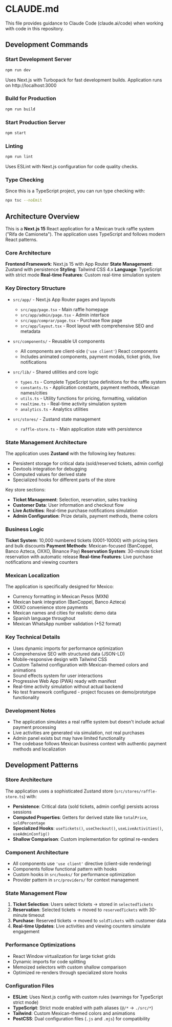 # CLAUDE.md

This file provides guidance to Claude Code (claude.ai/code) when working with code in this repository.

## Development Commands

### Start Development Server
```bash
npm run dev
```
Uses Next.js with Turbopack for fast development builds. Application runs on http://localhost:3000

### Build for Production
```bash
npm run build
```

### Start Production Server
```bash
npm start
```

### Linting
```bash
npm run lint
```
Uses ESLint with Next.js configuration for code quality checks.

### Type Checking
Since this is a TypeScript project, you can run type checking with:
```bash
npx tsc --noEmit
```

## Architecture Overview

This is a **Next.js 15** React application for a Mexican truck raffle system ("Rifa de Camioneta"). The application uses TypeScript and follows modern React patterns.

### Core Architecture

**Frontend Framework**: Next.js 15 with App Router
**State Management**: Zustand with persistence
**Styling**: Tailwind CSS 4.x
**Language**: TypeScript with strict mode
**Real-time Features**: Custom real-time simulation system

### Key Directory Structure

- `src/app/` - Next.js App Router pages and layouts
  - `src/app/page.tsx` - Main raffle homepage
  - `src/app/admin/page.tsx` - Admin interface
  - `src/app/comprar/page.tsx` - Purchase flow page
  - `src/app/layout.tsx` - Root layout with comprehensive SEO and metadata

- `src/components/` - Reusable UI components
  - All components are client-side (`'use client'`) React components
  - Includes animated components, payment modals, ticket grids, live notifications

- `src/lib/` - Shared utilities and core logic
  - `types.ts` - Complete TypeScript type definitions for the raffle system
  - `constants.ts` - Application constants, payment methods, Mexican names/cities
  - `utils.ts` - Utility functions for pricing, formatting, validation
  - `realtime.ts` - Real-time activity simulation system
  - `analytics.ts` - Analytics utilities

- `src/stores/` - Zustand state management
  - `raffle-store.ts` - Main application state with persistence

### State Management Architecture

The application uses **Zustand** with the following key features:
- Persistent storage for critical data (sold/reserved tickets, admin config)
- Devtools integration for debugging
- Computed values for derived state
- Specialized hooks for different parts of the store

Key store sections:
- **Ticket Management**: Selection, reservation, sales tracking
- **Customer Data**: User information and checkout flow
- **Live Activities**: Real-time purchase notifications simulation
- **Admin Configuration**: Prize details, payment methods, theme colors

### Business Logic

**Ticket System**: 10,000 numbered tickets (0001-10000) with pricing tiers and bulk discounts
**Payment Methods**: Mexican-focused (BanCoppel, Banco Azteca, OXXO, Binance Pay)
**Reservation System**: 30-minute ticket reservation with automatic release
**Real-time Features**: Live purchase notifications and viewing counters

### Mexican Localization

The application is specifically designed for Mexico:
- Currency formatting in Mexican Pesos (MXN)
- Mexican bank integration (BanCoppel, Banco Azteca)
- OXXO convenience store payments
- Mexican names and cities for realistic demo data
- Spanish language throughout
- Mexican WhatsApp number validation (+52 format)

### Key Technical Details

- Uses dynamic imports for performance optimization
- Comprehensive SEO with structured data (JSON-LD)
- Mobile-responsive design with Tailwind CSS
- Custom Tailwind configuration with Mexican-themed colors and animations
- Sound effects system for user interactions
- Progressive Web App (PWA) ready with manifest
- Real-time activity simulation without actual backend
- No test framework configured - project focuses on demo/prototype functionality

### Development Notes

- The application simulates a real raffle system but doesn't include actual payment processing
- Live activities are generated via simulation, not real purchases
- Admin panel exists but may have limited functionality
- The codebase follows Mexican business context with authentic payment methods and localization

## Development Patterns

### Store Architecture
The application uses a sophisticated Zustand store (`src/stores/raffle-store.ts`) with:
- **Persistence**: Critical data (sold tickets, admin config) persists across sessions
- **Computed Properties**: Getters for derived state like `totalPrice`, `soldPercentage`
- **Specialized Hooks**: `useTickets()`, `useCheckout()`, `useLiveActivities()`, `useAdminConfig()`
- **Shallow Comparison**: Custom implementation for optimal re-renders

### Component Architecture
- All components use `'use client'` directive (client-side rendering)
- Components follow functional pattern with hooks
- Custom hooks in `src/hooks/` for performance optimization
- Provider pattern in `src/providers/` for context management

### State Management Flow
1. **Ticket Selection**: Users select tickets → stored in `selectedTickets`
2. **Reservation**: Selected tickets → moved to `reservedTickets` with 30-minute timeout
3. **Purchase**: Reserved tickets → moved to `soldTickets` with customer data
4. **Real-time Updates**: Live activities and viewing counters simulate engagement

### Performance Optimizations
- React Window virtualization for large ticket grids
- Dynamic imports for code splitting
- Memoized selectors with custom shallow comparison
- Optimized re-renders through specialized store hooks

### Configuration Files
- **ESLint**: Uses Next.js config with custom rules (warnings for TypeScript strict mode)
- **TypeScript**: Strict mode enabled with path aliases (`@/*` → `./src/*`)
- **Tailwind**: Custom Mexican-themed colors and animations
- **PostCSS**: Dual configuration files (`.js` and `.mjs`) for compatibility